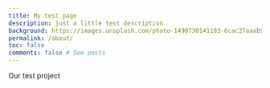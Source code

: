 ```yaml
---
title: My test page
description: just a little test description
background: https://images.unsplash.com/photo-1490730141103-6cac27aaab94?ixlib=rb-4.0.3&ixid=MnwxMjA3fDB8MHxwaG90by1wYWdlfHx8fGVufDB8fHx8&auto=format&fit=crop&w=1470&q=80
permalink: /about/
toc: false
comments: false # See posts
---
```


Our test project
